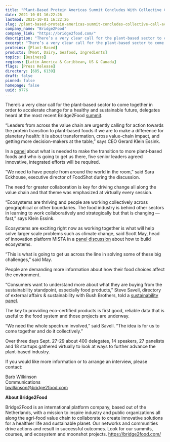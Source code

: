 ```yaml
---
title: "Plant-Based Protein Americas Summit Concludes With Collective Call for Action on Protein Transition"
date: 2021-10-01 16:22:26
lastmod: 2021-10-01 16:22:26
slug: /plant-based-protein-americas-summit-concludes-collective-call-action-protein-transition
company_name: "Bridge2Food"
company_link: "https://bridge2food.com/"
description: "There’s a very clear call for the plant-based sector to come together in order to accelerate change for a healthy and sustainable future, delegates heard at the most recent Bridge2Food summit."
excerpt: "There’s a very clear call for the plant-based sector to come together in order to accelerate change for a healthy and sustainable future, delegates heard at the most recent Bridge2Food summit."
proteins: [Plant-Based]
products: [Meat, Dairy, Seafood, Ingredients]
topics: [Business]
regions: [Latin America & Caribbean, US & Canada]
flags: [Press Release]
directory: [685, 6139]
draft: false
pinned: false
homepage: false
uuid: 9776
---
```

<p>There’s a very clear call for the plant-based sector to come together in order to accelerate change for a healthy and sustainable future, delegates heard at the most recent Bridge2Food <a href="https://bridge2food.com/webinars/summit-plant-based-foods-proteins-americas-2021/info/programme/">summit</a>.</p>
<p>“Leaders from across the value chain are urgently calling for action towards the protein transition to plant-based foods if we are to make a difference for planetary health: it is about transformation, cross value-chain impact, and getting more decision-makers at the table,” says CEO Gerard Klein Essink.</p>
<p>In a <a href="https://bridge2food.com/moonshot-2030-plant-based-proteins-key-to-sustainable-future/">panel</a> about what is needed to make the transition to more plant-based foods and who is going to get us there, five senior leaders agreed innovative, integrated efforts will be required.</p>
<p>“We need to have people from around the world in the room,” said Sara Eckhouse, executive director of FoodShot during the discussion.</p>
<p>The need for greater collaboration is key for driving change all along the value chain and that theme was emphasized at virtually every session.</p>
<p>“Ecosystems are thriving and people are working collectively across geographical or other boundaries. The food industry is behind other sectors in learning to work collaboratively and strategically but that is changing — fast,” says Klein Essink.</p>
<p>Ecosystems are exciting right now as working together is what will help solve larger scale problems such as climate change, said Scott May, head of innovation platform MISTA in a <a href="https://bridge2food.com/how-do-you-build-an-ecosystem-3-creators-talk-you-through-it/">panel discussion</a> about how to build ecosystems.</p>
<p>“This is what is going to get us across the line in solving some of these big challenges,” said May.</p>
<p>People are demanding more information about how their food choices affect the environment.</p>
<p>“Consumers want to understand more about what they are buying from the sustainability standpoint, especially food products,” Steve Savell, directory of external affairs & sustainability with Bush Brothers, told a <a href="https://bridge2food.com/good-data-key-to-give-consumers-the-information-they-want-about-sustainable-food-choices/">sustainability panel</a>.</p>
<p>The key to providing eco-certified products is first good, reliable data that is useful to the food system and those projects are underway.</p>
<p>“We need the whole spectrum involved,” said Savell. “The idea is for us to come together and do it collectively.”</p>
<p>Over three days Sept. 27-29 about 400 delegates, 14 speakers, 27 panelists and 18 startups gathered virtually to look at ways to further advance the plant-based industry.</p>
<p>If you would like more information or to arrange an interview, please contact:</p>
<p>Barb Wilkinson<br />
Communications<br />
<a href="mailto:bwilkinson@bridge2food.com">bwilkinson@bridge2food.com</a></p>
<p><strong>About Bridge2Food</strong></p>
<p>Bridge2Food is an international platform company, based out of the Netherlands, with a mission to inspire industry and public organizations all along the agri-food value chain to collaborate to create innovative solutions for a healthier life and sustainable planet. Our networks and communities drive actions and result in successful outcomes. Look for our summits, courses, and ecosystem and moonshot projects. <a href="https://bridge2food.com/">https://bridge2food.com/</a></p>

